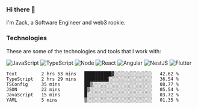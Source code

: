 ### Hi there 👋
I'm Zack, a Software Engineer and web3 rookie.

### Technologies
These are some of the technologies and tools that I work with:

![JavaScript](https://img.shields.io/badge/JavaScript-323330.svg?logo=javascript&logoColor=F7DF1E) 
![TypeScript](https://img.shields.io/badge/TypeScript-007ACC.svg?logo=typescript&logoColor=white) 
![Node](https://img.shields.io/badge/Node.js-43853D.svg?logo=node.js&logoColor=white)
![React](https://img.shields.io/badge/React-20232a.svg?logo=react&logoColor=61DAFB) 
![Angular](https://img.shields.io/badge/Angular-E23237.svg?logo=angularjs&logoColor=white)
![NestJS](https://img.shields.io/badge/NestJS-E0234E?logo=nestjs&logoColor=white)
![Flutter](https://img.shields.io/badge/Flutter-02569B.svg?logo=flutter&logoColor=white)

<!--START_SECTION:waka-->

```text
Text         2 hrs 53 mins   ██████████▓░░░░░░░░░░░░░░   42.62 %
TypeScript   2 hrs 29 mins   █████████░░░░░░░░░░░░░░░░   36.54 %
TSConfig     35 mins         ██▒░░░░░░░░░░░░░░░░░░░░░░   08.77 %
JSON         22 mins         █▒░░░░░░░░░░░░░░░░░░░░░░░   05.54 %
JavaScript   15 mins         █░░░░░░░░░░░░░░░░░░░░░░░░   03.72 %
YAML         5 mins          ▒░░░░░░░░░░░░░░░░░░░░░░░░   01.35 %
```

<!--END_SECTION:waka-->

